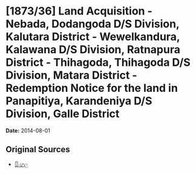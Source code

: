# [1873/36] Land Acquisition - Nebada, Dodangoda D/S Division, Kalutara District - Wewelkandura, Kalawana D/S Division, Ratnapura District - Thihagoda, Thihagoda D/S Division, Matara District - Redemption Notice for the land in Panapitiya, Karandeniya D/S Division, Galle District

**Date:** 2014-08-01

## Original Sources

- [සිංහල](https://documents.gov.lk/view/extra-gazettes/2014/8/1873-36_S.pdf)
